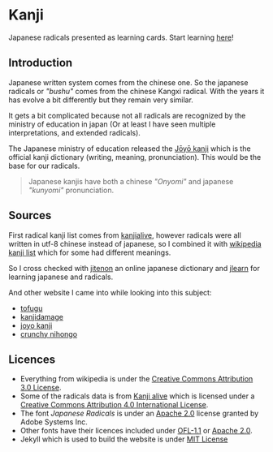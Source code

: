 # Kanji

Japanese radicals presented as learning cards.
Start learning [here](https://sylhare.github.io/kanji/)!

## Introduction

Japanese written system comes from the chinese one. So the japanese radicals or _"bushu"_ comes from the chinese Kangxi radical.
With the years it has evolve a bit differently but they remain very similar.

It gets a bit complicated because not all radicals are recognized by the ministry of education in japan (Or at least I have seen multiple interpretations, and extended radicals).

The Japanese ministry of education released the [Jōyō kanji](https://en.wikipedia.org/wiki/J%C5%8Dy%C5%8D_kanji) which is the official kanji dictionary (writing, meaning, pronunciation).
This would be the base for our radicals.

> Japanese kanjis have both a chinese _"Onyomi"_ and japanese _"kunyomi"_ pronunciation. 

## Sources

First radical kanji list comes from [kanjialive](http://kanjialive.com), however radicals were all written in utf-8 chinese instead of japanese, 
so I combined it with [wikipedia kanji list](https://en.wikipedia.org/wiki/List_of_kanji_radicals_by_stroke_count) which for some had different meanings.
 
So I cross checked with [jitenon](https://jitenon.com/cat/radical_top.php) an online japanese dictionary and [jlearn](https://jlearn.net/Kanji/SearchByRadical)
for learning japanese and radicals.

And other website I came into while looking into this subject:
- [tofugu](https://www.tofugu.com/japanese/kanji-radicals-mnemonic-method/)
- [kanjidamage](http://www.kanjidamage.com/kanji_facts)
- [joyo kanji](https://www.joyokanji.com/radical-notes) 
- [crunchy nihongo](https://easy-japan.tumblr.com/post/149873905083/about-kanji-radicals-within-another-kanji) 

## Licences

- Everything from wikipedia is under the [Creative Commons Attribution 3.0 License](https://creativecommons.org/licenses/by/3.0).
- Some of the radicals data is from <a xmlns:cc="http://creativecommons.org/ns#" href="http://kanjialive.com" property="cc:attributionName" rel="cc:attributionURL">Kanji alive</a> which is licensed under a <a rel="license" href="http://creativecommons.org/licenses/by/4.0/">Creative Commons Attribution 4.0 International License</a>.
- The font _Japanese Radicals_ is under an [Apache 2.0](http://www.apache.org/licenses/LICENSE-2.0.html) license granted by Adobe Systems Inc.
- Other fonts have their licences included under [OFL-1.1](https://opensource.org/licenses/OFL-1.1) or [Apache 2.0](http://www.apache.org/licenses/LICENSE-2.0.html).
- Jekyll which is used to build the website is under [MIT License](https://github.com/jekyll/jekyll/blob/master/LICENSE)

